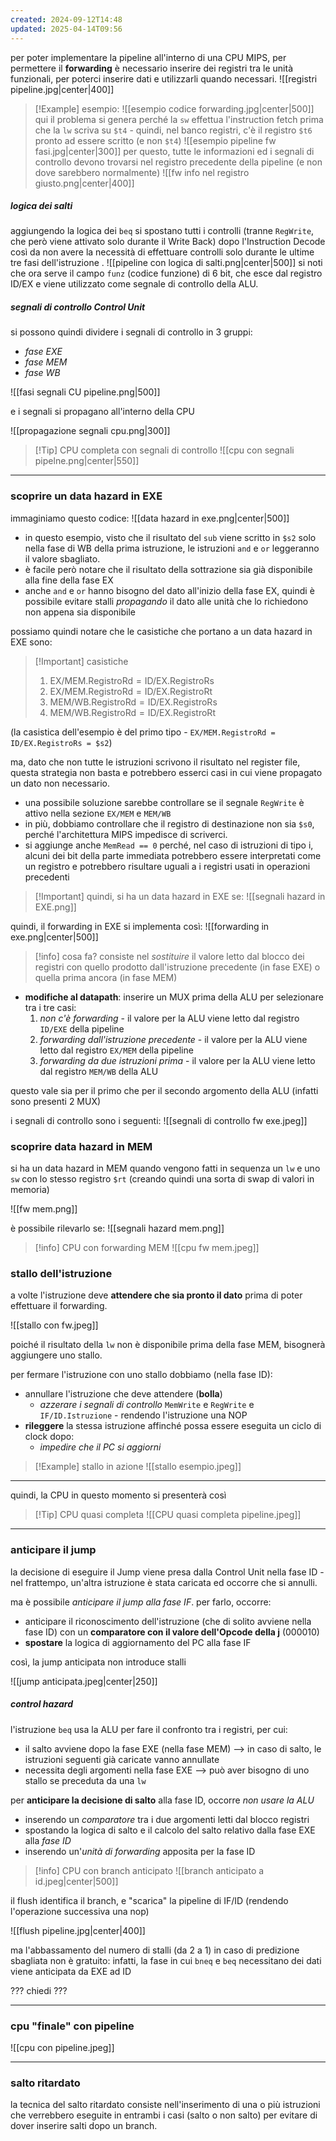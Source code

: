 ```yaml
---
created: 2024-09-12T14:48
updated: 2025-04-14T09:56
---
```


per poter implementare la pipeline all'interno di una CPU MIPS, per permettere il **forwarding** è necessario inserire dei registri tra le unità funzionali, per poterci inserire dati e utilizzarli quando necessari.
![[registri pipeline.jpg|center|400]]
 
>[!Example] esempio:
>![[esempio codice forwarding.jpg|center|500]]
>qui il problema si genera perché la `sw` effettua l'instruction fetch prima che la `lw` scriva su `$t4` - quindi, nel banco registri, c'è il registro `$t6` pronto ad essere scritto (e non `$t4`)
>![[esempio pipeline fw fasi.jpg|center|300]]
>per questo, tutte le informazioni ed i segnali di controllo devono trovarsi nel registro precedente della pipeline (e non dove sarebbero normalmente)
>![[fw info nel registro giusto.png|center|400]]

##### logica dei salti
aggiungendo la logica dei `beq` si spostano tutti i controlli (tranne `RegWrite`, che però viene attivato solo durante il Write Back) dopo l'Instruction Decode così da non avere la necessità di effettuare controlli solo durante le ultime tre fasi dell'istruzione .
![[pipeline con logica di salti.png|center|500]]
si noti che ora serve il campo `funz` (codice funzione) di 6 bit, che esce dal registro ID/EX e viene utilizzato come segnale di controllo della ALU.

##### segnali di controllo Control Unit
si possono quindi dividere i segnali di controllo in 3 gruppi:
- *fase EXE*
- *fase MEM*
- *fase WB*
 
![[fasi segnali CU pipeline.png|500]]

e i segnali si propagano all'interno della CPU
 
![[propagazione segnali cpu.png|300]]

>[!Tip] CPU completa con segnali di controllo
>![[cpu con segnali pipelne.png|center|550]]

---
### scoprire un data hazard in EXE
immaginiamo questo codice:
![[data hazard in exe.png|center|500]]
- in questo esempio, visto che il risultato del `sub` viene scritto in `$s2` solo nella fase di WB della prima istruzione, le istruzioni `and` e `or` leggeranno il valore sbagliato.
- è facile però notare che il risultato della sottrazione sia già disponibile alla fine della fase EX
- anche `and` e `or` hanno bisogno del dato all'inizio della fase EX, quindi è possibile evitare stalli *propagando* il dato alle unità che lo richiedono non appena sia disponibile

possiamo quindi notare che le casistiche che portano a un data hazard in EXE sono:

> [!Important]  casistiche
> 1. $\text{EX/MEM.RegistroRd}=\text{ID/EX.RegistroRs}$
> 2. $\text{EX/MEM.RegistroRd}=\text{ID/EX.RegistroRt}$
> 3. $\text{MEM/WB.RegistroRd}=\text{ID/EX.RegistroRs}$
> 4. $\text{MEM/WB.RegistroRd}=\text{ID/EX.RegistroRt}$

(la casistica dell'esempio è del primo tipo -  `EX/MEM.RegistroRd = ID/EX.RegistroRs = $s2`)

ma, dato che non tutte le istruzioni scrivono il risultato nel register file, questa strategia non basta e potrebbero esserci casi in cui viene propagato un dato non necessario.
- una possibile soluzione sarebbe controllare se il segnale `RegWrite` è attivo nella sezione `EX/MEM` e `MEM/WB`
- in più, dobbiamo controllare che il registro di destinazione non sia `$s0`, perché l'architettura MIPS impedisce di scriverci.
- si aggiunge anche `MemRead == 0` perché, nel caso di istruzioni di tipo i, alcuni dei bit della parte immediata potrebbero essere interpretati come un registro e potrebbero risultare uguali a i registri usati in operazioni precedenti

>[!Important] quindi, si ha un data hazard in EXE se:
>![[segnali hazard in EXE.png]]

quindi, il forwarding in EXE si implementa così:
![[forwarding in exe.png|center|500]]
>[!info] cosa fa? 
>consiste nel *sostituire* il valore letto dal blocco dei registri con quello prodotto dall'istruzione precedente (in fase EXE) o quella prima ancora (in fase MEM)
- **modifiche al datapath**: inserire un MUX prima della ALU per selezionare tra i tre casi:
	1) *non c'è forwarding* - il valore per la ALU viene letto dal registro `ID/EXE` della pipeline
	2) *forwarding dall'istruzione precedente* - il valore per la ALU viene letto dal registro `EX/MEM` della pipeline
	3) *forwarding da due istruzioni prima* - il valore per la ALU viene letto dal registro `MEM/WB` della ALU
 
questo vale sia per il primo che per il secondo argomento della ALU (infatti sono presenti 2 MUX)

i segnali di controllo sono i seguenti:
![[segnali di controllo fw exe.jpeg]]

### scoprire data hazard in MEM
si ha un data hazard in MEM quando vengono fatti in sequenza un `lw` e uno `sw` con lo stesso registro `$rt` (creando quindi una sorta di swap di valori in memoria)
 
![[fw mem.png]]

è possibile rilevarlo se: 
![[segnali hazard mem.png]]

>[!info] CPU con forwarding MEM
![[cpu fw mem.jpeg]]

### stallo dell'istruzione
a volte l'istruzione deve **attendere che sia pronto il dato** prima di poter effettuare il forwarding.

![[stallo con fw.jpeg]]

poiché il risultato della `lw` non è disponibile prima della fase MEM, bisognerà aggiungere uno stallo.

per fermare l'istruzione con uno stallo dobbiamo (nella fase ID):
- annullare l'istruzione che deve attendere (**bolla**)
	- *azzerare i segnali di controllo* `MemWrite` e `RegWrite` e `IF/ID.Istruzione` - rendendo l'istruzione una NOP 
- **rileggere** la stessa istruzione affinché possa essere eseguita un ciclo di clock dopo:
	- *impedire che il PC si aggiorni*
 
>[!Example] stallo in azione
>![[stallo esempio.jpeg]]

---
quindi, la CPU in questo momento si presenterà così

>[!Tip] CPU quasi completa
>![[CPU quasi completa pipeline.jpeg]]

---
### anticipare il jump
la decisione di eseguire il Jump viene presa dalla Control Unit nella fase ID - nel frattempo, un'altra istruzione è stata caricata ed occorre che si annulli.

ma è possibile *anticipare il jump alla fase IF*.
per farlo, occorre:
- anticipare il riconoscimento dell'istruzione (che di solito avviene nella fase ID) con un **comparatore con il valore dell'Opcode della j** (000010)
- **spostare** la logica di aggiornamento del PC alla fase IF

così, la jump anticipata non introduce stalli 
 
![[jump anticipata.jpeg|center|250]]

##### control hazard
l'istruzione `beq` usa la ALU per fare il confronto tra i registri, per cui:
- il salto avviene dopo la fase EXE (nella fase MEM) ⟶ in caso di salto, le istruzioni seguenti già caricate vanno annullate
- necessita degli argomenti nella fase EXE ⟶ può aver bisogno di uno stallo se preceduta da una `lw`

per **anticipare la decisione di salto** alla fase ID, occorre *non usare la ALU*
- inserendo un *comparatore* tra i due argomenti letti dal blocco registri
- spostando la logica di salto e il calcolo del salto relativo dalla fase EXE alla *fase ID*
- inserendo un'*unità di forwarding* apposita per la fase ID
 
>[!info] CPU con branch anticipato
>![[branch anticipato a id.jpeg|center|500]]

il flush identifica il branch, e "scarica" la pipeline di IF/ID (rendendo l'operazione successiva una nop)
 
![[flush pipeline.jpg|center|400]]

ma l'abbassamento del numero di stalli (da 2 a 1) in caso di predizione sbagliata non è gratuito: infatti, la fase in cui `bneq` e `beq` necessitano dei dati viene anticipata da EXE ad ID

??? chiedi ???

---
### cpu "finale" con pipeline
![[cpu con pipeline.jpeg]]

---
### salto ritardato
la tecnica del salto ritardato consiste nell'inserimento di una o più istruzioni che verrebbero eseguite in entrambi i casi (salto o non salto) per evitare di dover inserire salti dopo un branch.





